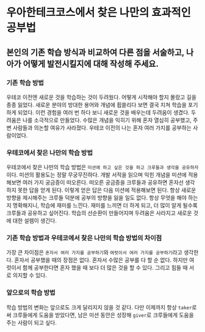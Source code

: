 # 우아한테크코스에서 찾은 나만의 효과적인 공부법
## 본인의 기존 학습 방식과 비교하여 다른 점을 서술하고, 나아가 어떻게 발전시킬지에 대해 작성해 주세요.

### 기존 학습 방법
우테코 이전엔 새로운 것을 학습하는 것이 두려웠다. 어떻게 시작해야 할지 몰랐고 길을 종종 잃었다.
새로운 분야의 방대한 용어와 개념에 휩쓸리다 보면 결국 지쳐 학습을 포기하게 되었다.
이런 경험을 여러 번 하다 보니 새로운 것을 배우는데 두려움이 생겼다.
두려움은 나를 소극적으로 만들었다. 수많은 개념을 익히기 위해 혼자 열심히 공부했고, 주변 사람들과 의논할 여유가 사라졌다.
우테코 이전의 나는 혼자 여러 가지를 공부하는 사람이었다.

### 우테코에서 찾은 나만의 학습 방법
우테코에서 찾은 나만의 학습 방법은 ```미션에 하고 싶은 것을 하고 크루들과 생각을 공유하자```이다.
미션의 활용도는 정말 무궁무진하다. 개발 서적을 읽으며 익힌 개념을 미션에 적용해보면 여러 가지 궁금증이 떠오른다.
떠오른 궁금증을 크루들과 공유하면 혼자선 생각하지 못한 답을 얻게 된다. 이렇게 얻은 답은 다음 미션에 적용해보면 된다.
항상 새로운 방향을 제시해주는 크루들 덕분에 공부의 방향을 잃을 일도 없다. 항상 무엇을 해야 하는지 명확해지니, 학습에 재미를 느낀다.
재미를 느끼면 더 하게 되고, 더 많이 알게 될수록 크루들과 공유하고 싶어진다. 학습의 선순환이 만들어지며 두려움은 사라지고 새로운 것에 대한 설렘이 생긴다.

### 기존 학습 방법과 우테코에서 찾은 나만의 학습 방법의 차이점
가장 큰 차이점은 ```혼자서 여러 가지를 공부하기```와 ```여럿이서 여러 가지를 공부하기```라고 생각한다.
혼자서 공부했을 때의 장점은 없다. 혼자서 수많은 공부를 다 할 순 없다.
하지만 여럿이서 함께 공부한다면 혼자 했을 때 보다 더 많은 것을 할 수 있다. 그리고 힘들 때 서로 의지할 수 있다.

### 앞으로의 학습 방법
학습 방법의 변화는 앞으로도 크게 달리지지 않을 것 같다.
다만 이제까지 항상 ```taker```로써 크루들에게 도움을 받았다면, 남은 미션 동안은 성장해 ```giver```로 크루들에게 도움을 주는 사람이 되고 싶다.
